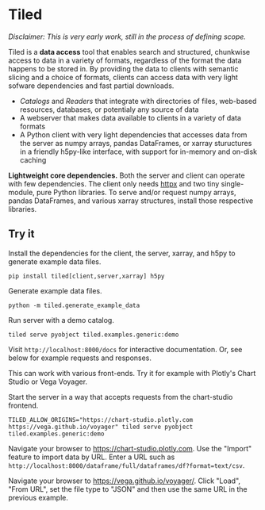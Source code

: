 # Tiled

*Disclaimer: This is very early work, still in the process of defining scope.*

Tiled is a **data access** tool that enables search and structured, chunkwise
access to data in a variety of formats, regardless of the format the data
happens to be stored in. By providing the data to clients with semantic slicing
and a choice of formats, clients can access data with very light sofware
dependencies and fast partial downloads.

* *Catalogs* and *Readers* that integrate with directories of files,
  web-based resources, databases, or potentialy any source of data
* A webserver that makes data available to clients in a variety of data formats
* A Python client with very light dependencies that accesses data from the server
  as numpy arrays, pandas DataFrames, or xarray stuructures in a friendly h5py-like
  interface, with support for in-memory and on-disk caching

**Lightweight core dependencies.** Both the server and client can operate with
few dependencies. The client only needs
[httpx](https://www.python-httpx.org/) and two tiny single-module, pure
Python libraries. To serve and/or request numpy arrays, pandas DataFrames,
and various xarray structures, install those respective libraries.

## Try it

Install the dependencies for the client, the server, xarray, and h5py to
generate example data files.

```
pip install tiled[client,server,xarray] h5py
```

Generate example data files.

```
python -m tiled.generate_example_data
```

Run server with a demo catalog.

```
tiled serve pyobject tiled.examples.generic:demo
```

Visit ``http://localhost:8000/docs`` for interactive documentation. Or, see
below for example requests and responses.

This can work with various front-ends. Try it for example with Plotly's Chart
Studio or Vega Voyager.

Start the server in a way that accepts requests from the chart-studio frontend.

```
TILED_ALLOW_ORIGINS="https://chart-studio.plotly.com https://vega.github.io/voyager" tiled serve pyobject tiled.examples.generic:demo
```

Navigate your browser to https://chart-studio.plotly.com. Use the "Import"
feature to import data by URL. Enter a URL such as
``http://localhost:8000/dataframe/full/dataframes/df?format=text/csv``.

Navigate your browser to https://vega.github.io/voyager/. Click "Load", "From URL",
set the file type to "JSON" and then use the same URL in the previous example.